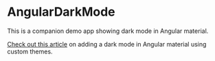 # AngularDarkMode

This is a companion demo app showing dark mode in Angular material. 

[Check out this article](https://zoaibkhan.com/blog/angular-material-dark-mode-in-3-steps/) on adding a dark mode in Angular material using custom themes.
